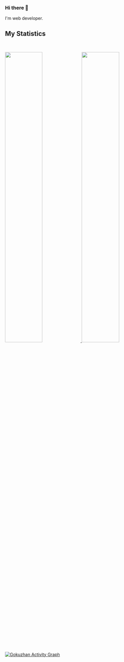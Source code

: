 ### Hi there 👋


I'm web developer.
<!-- I am currently focused on building the Headless CMS called `` NutCommerce `` for private company. -->


<!-- **gokuzhan/gokuzhan** is a ✨ _special_ ✨ repository because its `README.md` (this file) appears on your GitHub profile. -->

<!-- Here are some ideas to get you started: -->

<!-- - 🔭 I’m currently working on ...
- 🌱 I’m currently learning ...
- 👯 I’m looking to collaborate on ...
- 🤔 I’m looking for help with ...
- 💬 Ask me about ...
- 📫 How to reach me: ...
- 😄 Pronouns: ...
- ⚡ Fun fact: ... -->



## My Statistics

<br/>
<p align="left">
  <a href="https://devlatte.com/">
  <img width="49.5%" src="https://github-readme-stats.vercel.app/api?username=gokuzhan&show_icons=true&theme=dark&hide_border=true" />
    <img width="49.5%" src="https://github-readme-streak-stats.herokuapp.com?user=gokuzhan&theme=dark&hide_border=true&ring=FCFCFC&fire=FCFCFC&background=1B1B1B&currStreakLabel=FCFCFC&border=DD2727" />
  </a>
</p>
<br>

[![Gokuzhan Activity Graph](https://activity-graph.herokuapp.com/graph?username=gokuzhan&custom_title=Abhigyan%20Trips's%20Contribution%20Graph&theme=gruvbox&bg_color=#b1b1b1&hide_border=true&line=d1a01f&point=c58545)](https://devlatte.dev)
